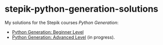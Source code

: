# stepik-python-generation-solutions
My solutions for the Stepik courses *Python Generation*: 
* [Python Generation: Beginner Level](https://stepik.org/course/58852/info)
* [Python Generation: Advanced Level](https://stepik.org/course/68343/info) (in progress).
